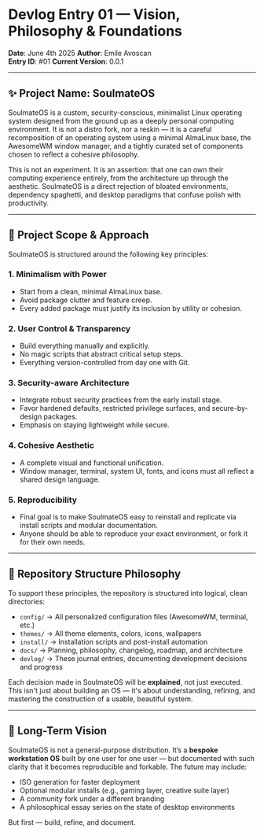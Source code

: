 # Devlog Entry 01 — Vision, Philosophy & Foundations

**Date**: June 4th 2025
**Author**: Emile Avoscan  
**Entry ID**: #01
**Current Version**: 0.0.1

---

## ✨ Project Name: SoulmateOS

SoulmateOS is a custom, security-conscious, minimalist Linux operating system designed from the ground up as a deeply personal computing environment. It is not a distro fork, nor a reskin — it is a careful recomposition of an operating system using a minimal AlmaLinux base, the AwesomeWM window manager, and a tightly curated set of components chosen to reflect a cohesive philosophy.

This is not an experiment. It is an assertion: that one can own their computing experience entirely, from the architecture up through the aesthetic. SoulmateOS is a direct rejection of bloated environments, dependency spaghetti, and desktop paradigms that confuse polish with productivity.

---

## 🔧 Project Scope & Approach

SoulmateOS is structured around the following key principles:

### 1. **Minimalism with Power**
- Start from a clean, minimal AlmaLinux base.
- Avoid package clutter and feature creep.
- Every added package must justify its inclusion by utility or cohesion.

### 2. **User Control & Transparency**
- Build everything manually and explicitly.
- No magic scripts that abstract critical setup steps.
- Everything version-controlled from day one with Git.

### 3. **Security-aware Architecture**
- Integrate robust security practices from the early install stage.
- Favor hardened defaults, restricted privilege surfaces, and secure-by-design packages.
- Emphasis on staying lightweight while secure.

### 4. **Cohesive Aesthetic**
- A complete visual and functional unification.
- Window manager, terminal, system UI, fonts, and icons must all reflect a shared design language.

### 5. **Reproducibility**
- Final goal is to make SoulmateOS easy to reinstall and replicate via install scripts and modular documentation.
- Anyone should be able to reproduce your exact environment, or fork it for their own needs.

---

## 📂 Repository Structure Philosophy

To support these principles, the repository is structured into logical, clean directories:
- `config/` → All personalized configuration files (AwesomeWM, terminal, etc.)
- `themes/` → All theme elements, colors, icons, wallpapers
- `install/` → Installation scripts and post-install automation
- `docs/` → Planning, philosophy, changelog, roadmap, and architecture
- `devlog/` → These journal entries, documenting development decisions and progress

Each decision made in SoulmateOS will be **explained**, not just executed. This isn't just about building an OS — it's about understanding, refining, and mastering the construction of a usable, beautiful system.

---

## 🧱 Long-Term Vision

SoulmateOS is not a general-purpose distribution. It’s a **bespoke workstation OS** built by one user for one user — but documented with such clarity that it becomes reproducible and forkable. The future may include:
- ISO generation for faster deployment
- Optional modular installs (e.g., gaming layer, creative suite layer)
- A community fork under a different branding
- A philosophical essay series on the state of desktop environments

But first — build, refine, and document.
